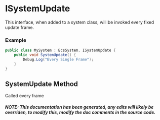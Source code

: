# ISystemUpdate
This interface, when added to a system class, will be invoked every fixed update frame.

### Example
```cs
public class MySystem : EcsSystem, ISystemUpdate {
    public void SystemUpdate() {
        Debug.Log("Every Single Frame");
    }
}
```

## SystemUpdate Method
Called every frame
##### NOTE: This documentation has been generated, any edits will likely be overriden, to modify this, modify the doc comments in the source code.
